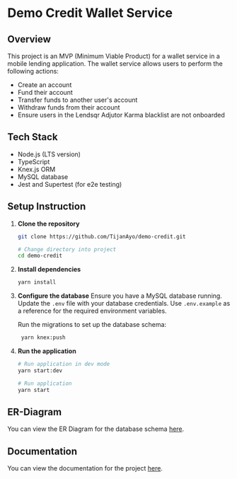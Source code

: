 # Demo Credit Wallet Service

## Overview

This project is an MVP (Minimum Viable Product) for a wallet service in a mobile lending application. The wallet service allows users to perform the following actions:

- Create an account
- Fund their account
- Transfer funds to another user's account
- Withdraw funds from their account
- Ensure users in the Lendsqr Adjutor Karma blacklist are not onboarded

## Tech Stack

- Node.js (LTS version)
- TypeScript
- Knex.js ORM
- MySQL database
- Jest and Supertest (for e2e testing)

## Setup Instruction

1. **Clone the repository**

   ```sh
   git clone https://github.com/TijanAyo/demo-credit.git

   # Change directory into project
   cd demo-credit
   ```

2. **Install dependencies**

   ```sh
   yarn install
   ```

3. **Configure the database**
   Ensure you have a MySQL database running. Update the `.env` file with your database credentials. Use `.env.example` as a reference for the required environment variables.

   Run the migrations to set up the database schema:

   ```sh
    yarn knex:push
   ```

4. **Run the application**

   ```sh
   # Run application in dev mode
   yarn start:dev

   # Run application
   yarn start
   ```

## ER-Diagram

You can view the ER Diagram for the database schema [here]().

## Documentation

You can view the documentation for the project [here]().
